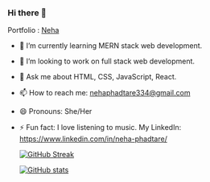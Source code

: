 ### Hi there 👋
Portfolio : <a href='https://nehap0.github.io/'>Neha</a>


- 🌱 I’m currently learning MERN stack web development.
- 👯 I’m looking to work on full stack web development.
- 💬 Ask me about HTML, CSS, JavaScript, React.
- 📫 How to reach me: nehaphadtare334@gmail.com
- 😄 Pronouns: She/Her
- ⚡ Fun fact: I love listening to music.
 My LinkedIn: https://www.linkedin.com/in/neha-phadtare/
 
 
   [![GitHub Streak](https://streak-stats.demolab.com/?user=NehaP0&theme=radical)](https://git.io/streak-stats)
   
   [![GitHub stats](https://github-readme-stats.vercel.app/api?username=NehaP0)](https://github.com/anuraghazra/github-readme-stats)
 





